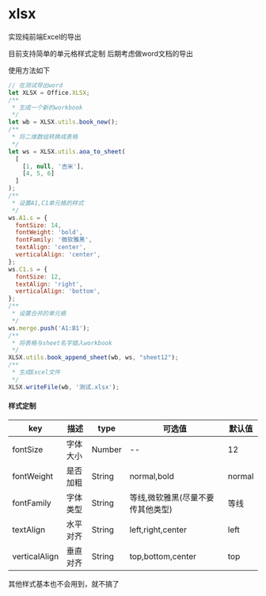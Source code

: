 # xlsx
实现纯前端Excel的导出

目前支持简单的单元格样式定制 后期考虑做word文档的导出

使用方法如下
```js
// 在测试导出word
let XLSX = Office.XLSX;
/**
 * 生成一个新的workbook
 */
let wb = XLSX.utils.book_new();
/**
 * 将二维数组转换成表格
 */
let ws = XLSX.utils.aoa_to_sheet(
  [
    [1, null, '吉米'],
    [4, 5, 6]
  ]
);
/**
 * 设置A1,C1单元格的样式
 */
ws.A1.s = {
  fontSize: 14,
  fontWeight: 'bold',
  fontFamily: '微软雅黑',
  textAlign: 'center',
  verticalAlign: 'center',
};
ws.C1.s = {
  fontSize: 12,
  textAlign: 'right',
  verticalAlign: 'bottom',
};
/**
 * 设置合并的单元格
 */
ws.merge.push('A1:B1');
/**
 * 将表格与sheet名字插入workbook
 */
XLSX.utils.book_append_sheet(wb, ws, "sheet12");
/**
 * 生成Excel文件
 */
XLSX.writeFile(wb, '测试.xlsx');
```

#### 样式定制

key|描述|type|可选值|默认值
--|--|--|--|--
fontSize|字体大小|Number|--|12
fontWeight|是否加粗|String|normal,bold|normal
fontFamily|字体类型|String|等线,微软雅黑(尽量不要传其他类型)|等线
textAlign|水平对齐|String|left,right,center|left
verticalAlign|垂直对齐|String|top,bottom,center|top

其他样式基本也不会用到，就不搞了
